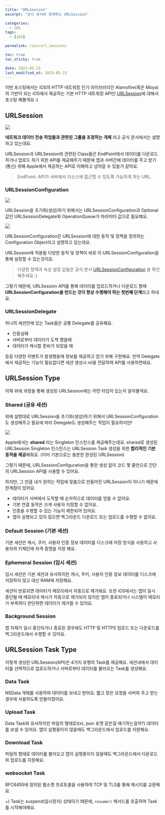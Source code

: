 ```yaml
---
title: "URLSession"
excerpt: "공식 문서와 함께하는 URLSession"

categories:
  - iOS
tags:
  - [iOS]

permalink: /ios/url_session/

toc: true
toc_sticky: true

date: 2023-05-23
last_modified_at: 2023-05-23
---
```


이번 포스팅에서는 iOS의 HTTP 네트워킹 인기 라이브러리인 Alamofire(혹은 Moya)의 기반이 되는 iOS에서 제공하는 기본 HTTP 네트워킹 API인 [URLSession](https://developer.apple.com/documentation/foundation/urlsession)에 대해서 포스팅 해볼게요 :)

## URLSession
![](https://velog.velcdn.com/images/textobey/post/dfdc5f4d-52d3-42e6-afd0-ec54b5dfdb79/image.png)

**네트워크 데이터 전송 작업들과 관련된 그룹을 조정하는 개체** 라고 공식 문서에서는 설명하고 있는데요.

URLSession과 URLSession와 관련된 Class들은 EndPoint에서 데이터를 다운로드하거나 업로드 하기 위한 API를 제공해주기 때문에
앱과 서버간에 데이터를 주고 받기(통신) 위해 Apple에서 제공하는 API로 이해하고 넘어갈 수 있을거 같아요.

> EndPoint: API가 서버에서 리소스에 접근할 수 있도록 가능하게 하는 URL.

### URLSessionConfiguration

![](https://velog.velcdn.com/images/textobey/post/681091fd-377d-4312-b839-4fc36ab6940c/image.png)


URLSession을 초기화(생성)하기 위해서는 URLSessionConfiguration과 Optional 값인 URLSessionDelegate와 OperationQueue가 파라미터 값으로 필요해요.

![](https://velog.velcdn.com/images/textobey/post/c1da1fe6-7448-4bba-97b0-7c6a50241b70/image.png)

URLSessionConfiguration은 URLSession에 대한 동작 및 정책을 정의하는 Configuration Object라고 설명하고 있는데요.

URLSession에 적용될 다양한 동작 및 정책이 바로 이 URLSessionConfiguration을 통해 설정할 수 있는것이죠.

> 다양한 정책과 속성 설정 값들은 공식 문서 [URLSessionConfiguration](https://developer.apple.com/documentation/foundation/urlsessionconfiguration)
을 확인해주세요 :)

그렇기 때문에, URLSession API를 통해 데이터를 업로드하거나 다운로드 할때 **URLSessionConfiguration을 만드는 것이 항상 수행해야 하는 첫번째 단계**라고 하네요.

### URLSessionDelegate

하나의 세션안에 있는 Task들은 공통 Delegate를 공유해요.
- 인증실패
- 서버로부터 데이터가 도착 했을때
- 데이터가 캐시할 준비가 되었을 때 

등등 다양한 이벤트가 발생했을때 정보를 제공하고 얻기 위해 구현해요.
만약 Delegate에서 제공하는 기능이 필요없다면 세션 생성시 nil을 전달하여 API를 사용하면돼요.


## URLSession Type

이제 위에 과정을 통해 생성된 URLSession에는 어떤 타입이 있는지 알아볼게요.

### Shared (공유 세션)

위에 설명대로 URLSession을 초기화(생성)하기 위해서 URLSessionConfiguration도 생성해주고 필요에 따라 Delegate도 생성해주는 작업이 필요하지만!

![](https://velog.velcdn.com/images/textobey/post/60c1f814-cd80-467b-8367-f3e172582751/image.png)

Apple에서는 **shared** 라는 Singleton 인스턴스를 제공해주는데요.
shared로 생성된 URLSession Singleton 인스턴스는 URLSession Task 생성을 위한 **합리적인 기본 동작을 제공**해줘요. (이미 기본으로는 충분한 완성된 URLSession)

그렇기 때문에, URLSessionConfiguration을 통한 생성 없이 코드 몇 줄만으로 간단히 URLSession API를 사용할 수 있어요.

하지만, 그 만큼 내가 원하는 작업에 맞춤으로 만들어진 URLSession이 아니기 때문에 한계점이 있어요.
- 데이터가 서버에서 도착할 때 순차적으로 데이터를 얻을 수 없어요.
- 기본 연결 동작은 크게 사용자 지정할 수 없어요.
- 인증을 수행할 수 있는 기능이 제한되어 있어요.
- 앱이 실행되고 있지 않으면 백그라운드 다운로드 또는 업로드를 수행할 수 없어요.

### Default Session (기본 세션)

기본 세션은 캐시, 쿠키, 사용자 인증 정보 데이터를 디스크에 저장 방식을 사용하고 사용자의 키체인에 자격 증명을 저장 해요.


### Ephemeral Session (임시 세션)

임시 세션은 기본 세션과 유사하지만 캐시, 쿠키, 사용자 인증 정보 데이터를 디스크에 저장하지 않고 대신 RAM에 저장해요.

세션이 만료되면 데이터가 메모리에서 자동으로 제거돼요. 또한 iOS에서는 앱이 일시 중단될 때 메모리내 캐시가 자동으로 제거되지 않지만 앱이 종료되거나 시스템이 메모리가 부족하다 판단하면 데이터가 제거될 수 있어요.

### Background Session

앱 자체가 일시 중단되거나 종료된 경우에도 HTTP 및 HTTPS 업로드 또는 다운로드를 백그라운드에서 수행할 수 있어요.


## URLSession Task Type

이렇게 생성된 URLSession(API)은 4가지 유형의 Task를 제공해요.
세션내에서 데이터를 선택적으로 업로드하거나 서버로부터 데이터를 불러오는 Task를 생성해요.


### Data Task
NSData 개체를 사용하여 데이터를 보내고 받아요. 짧고 잦은 요청을 서버와 주고 받는 경우에 사용하도록 만들어졌어요.


### Upload Task
Data Task와 유사하지만 파일의 형태로(txt, json 포맷 같은걸 얘기하는걸까?) 데이터를 보낼 수 있어요.
앱이 실행중이지 않을때도 백그라운드에서 업로드를 지원해요.


### Download Task
파일의 형태로 데이터를 불러오고 앱이 실행중이지 않을때도 백그라운드에서 다운로드와 업로드를 지원해요.


### websocket Task
RFC6455에 정의된 웹소켓 프로토콜을 사용하여 TCP 및 TLS를 통해 메시지를 교환해요.


+) Task는 suspend(일시정지) 상태이기 때문에, `resume()` 메서드를 호출하여 Task를 시작해야해요.
